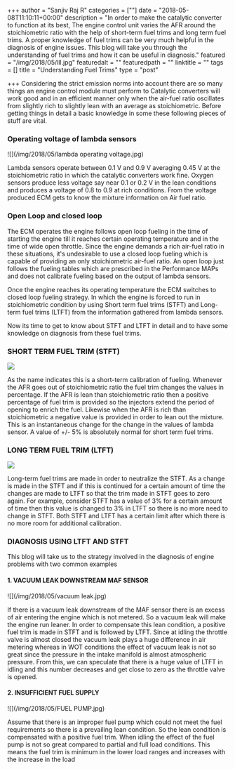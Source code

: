 +++
author = "Sanjiv Raj R"
categories = [""]
date = "2018-05-08T11:10:11+00:00"
description = "In order to make the catalytic converter to function at its best, The engine control unit varies the AFR around the stoichiometric ratio with the help of short-term fuel trims and long term fuel trims. A proper knowledge of fuel trims can be very much helpful in the diagnosis of engine issues. This blog will take you through the understanding of fuel trims and how it can be useful in diagnosis."
featured = "/img/2018/05/lll.jpg"
featuredalt = ""
featuredpath = ""
linktitle = ""
tags = []
title = "Understanding Fuel Trims"
type = "post"

+++
Considering the strict emission norms into account there are so many things an engine control module must perform to Catalytic converters will work good and in an efficient manner only when the air-fuel ratio oscillates from slightly rich to slightly lean with an average as stoichiometric. Before getting things in detail a basic knowledge in some these following pieces of stuff are vital.

### Operating voltage of lambda sensors

![](/img/2018/05/lambda operating voltage.jpg)

Lambda sensors operate between 0.1 V and 0.9 V averaging 0.45 V at the stoichiometric ratio in which the catalytic converters work fine. Oxygen sensors produce less voltage say near 0.1 or 0.2 V in the lean conditions and produces a voltage of 0.8 to 0.9 at rich conditions. From the voltage produced ECM gets to know the mixture information on Air fuel ratio.

### Open Loop and closed loop

The ECM operates the engine follows open loop fueling in the time of starting the engine till it reaches certain operating temperature and in the time of wide open throttle. Since the engine demands a rich air-fuel ratio in these situations, it's undesirable to use a closed loop fueling which is capable of providing an only stoichiometric air-fuel ratio. An open loop just follows the fueling tables which are prescribed in the Performance MAPs and does not calibrate fueling based on the output of lambda sensors.

Once the engine reaches its operating temperature the ECM switches to closed loop fueling strategy. In which the engine is forced to run in stoichiometric condition by using Short term fuel trims (STFT) and Long-term fuel trims (LTFT) from the information gathered from lambda sensors.

Now its time to get to know about STFT and LTFT in detail and to have some knowledge on diagnosis from these fuel trims.

### SHORT TERM FUEL TRIM (STFT)

![](/img/2018/05/stft.jpg)

As the name indicates this is a short-term calibration of fueling. Whenever the AFR goes out of stoichiometric ratio the fuel trim changes the values in percentage. If the AFR is lean than stoichiometric ratio then a positive percentage of fuel trim is provided so the injectors extend the period of opening to enrich the fuel. Likewise when the AFR is rich than stoichiometric a negative value is provided in order to lean out the mixture. This is an instantaneous change for the change in the values of lambda sensor. A value of  +/- 5% is absolutely normal for short term fuel trims.

### LONG TERM FUEL TRIM (LTFT)

![](/img/2018/05/LTFT.jpg)

Long-term fuel trims are made in order to neutralize the STFT. As a change is made in the STFT and if this is continued for a certain amount of time the changes are made to LTFT so that the trim made in STFT goes to zero again. For example, consider STFT has a value of 3% for a certain amount of time then this value is changed to 3% in LTFT so there is no more need to change in STFT. Both STFT and LTFT has a certain limit after which there is no more room for additional calibration.

### DIAGNOSIS USING LTFT AND STFT

This blog will take us to the strategy involved in the diagnosis of engine problems with two common examples

#### 1. VACUUM LEAK DOWNSTREAM MAF SENSOR

![](/img/2018/05/vacuum leak.jpg)

If there is a vacuum leak downstream of the MAF sensor there is an excess of air entering the engine which is not metered. So a vacuum leak will make the engine run leaner. In order to compensate this lean condition, a positive fuel trim is made in STFT and is followed by LTFT. Since at idling the throttle valve is almost closed the vacuum leak plays a huge difference in air metering whereas in WOT conditions the effect of vacuum leak is not so great since the pressure in the intake manifold is almost atmospheric pressure. From this, we can speculate that there is a huge value of LTFT in idling and this number decreases and get close to zero as the throttle valve is opened.

#### 2. INSUFFICIENT FUEL SUPPLY

![](/img/2018/05/FUEL PUMP.jpg)

Assume that there is an improper fuel pump which could not meet the fuel requirements so there is a prevailing lean condition. So the lean condition is compensated with a positive fuel trim. When idling the effect of the fuel pump is not so great compared to partial and full load conditions. This means the fuel trim is minimum in the lower load ranges and increases with the increase in the load